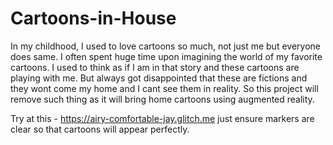# Cartoons-in-House
In my childhood, I used to love cartoons so much, not just me but everyone does same. I often spent huge time upon imagining the world of my favorite cartoons. I used to think as if I am in that story and these cartoons are playing with me. But always got disappointed that these are fictions and they wont come my home and I cant see them in reality. So this project will remove such thing as it will bring home cartoons using augmented reality.

Try at this - https://airy-comfortable-jay.glitch.me
just ensure markers are clear so that cartoons will appear perfectly.
